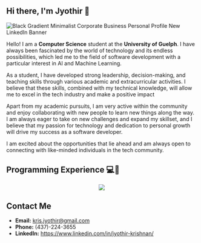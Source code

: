 ## Hi there, I'm Jyothir 👋

![Black Gradient Minimalist Corporate Business Personal Profile New LinkedIn Banner](https://user-images.githubusercontent.com/102922010/222629904-379b606d-5049-41ba-a011-6f8dba4ff286.png)

Hello! I am a **Computer Science** student at the **University of Guelph**. I have always been fascinated by the world of technology and its endless possibilities, which led me to the field of software development with a particular interest in AI and Machine Learning.

As a student, I have developed strong leadership, decision-making, and teaching skills through various academic and extracurricular activities. I believe that these skills, combined with my technical knowledge, will allow me to excel in the tech industry and make a positive impact

Apart from my academic pursuits, I am very active within the community and enjoy collaborating with new people to learn new things along the way. I am always eager to take on new challenges and expand my skillset, and I believe that my passion for technology and dedication to personal growth will drive my success as a software developer.

I am excited about the opportunities that lie ahead and am always open to connecting with like-minded individuals in the tech community.

## Programming Experience 💻🧠
<p align="center">
  <a href="https://skillicons.dev">
    <img src="https://skillicons.dev/icons?i=c,cpp,cmake,linux,java,py,js,html,css,git,github,gitlab,docker,vscode,discord,linkdin&perline=5" />
  </a>
</p>

## Contact Me
* __Email:__ kris.jyothir@gmail.com
* __Phone:__ (437)-224-3655
* __LinkedIn:__ https://www.linkedin.com/in/jyothir-krishnan/

<!--
**jyothir21/jyothir21** is a ✨ _special_ ✨ repository because its `README.md` (this file) appears on your GitHub profile.

Here are some ideas to get you started:

- 🔭 I’m currently working on ...
- 🌱 I’m currently learning ...
- 👯 I’m looking to collaborate on ...
- 🤔 I’m looking for help with ...
- 💬 Ask me about ...
- 📫 How to reach me: ...
- 😄 Pronouns: ...
- ⚡ Fun fact: ...
-->
